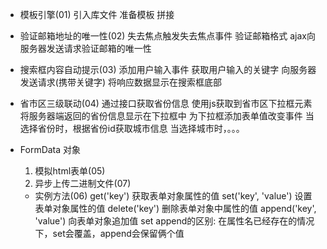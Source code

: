 - 模板引擎(01)
  引入库文件
  准备模板
  拼接

- 验证邮箱地址的唯一性(02)
  失去焦点触发失去焦点事件
  验证邮箱格式
  ajax向服务器发送请求验证邮箱的唯一性

- 搜索框内容自动提示(03)
  添加用户输入事件
  获取用户输入的关键字
  向服务器发送请求(携带关键字)
  将响应数据显示在搜索框底部

- 省市区三级联动(04)
  通过接口获取省份信息
  使用js获取到省市区下拉框元素
  将服务器端返回的省份信息显示在下拉框中
  为下拉框添加表单值改变事件
  当选择省份时，根据省份id获取城市信息
  当选择城市时，。。。

- FormData 对象
  1. 模拟html表单(05)
  2. 异步上传二进制文件(07)
  - 实例方法(06)
        get('key') 获取表单对象属性的值
        set('key', 'value') 设置表单对象属性的值
        delete('key') 删除表单对象中属性的值
        append('key', 'value') 向表单对象追加值
        set append的区别:
          在属性名已经存在的情况下，set会覆盖，append会保留俩个值